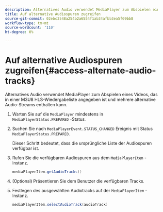 ```yaml
---
description: Alternatives Audio verwendet MediaPlayer zum Abspielen eines Videos, das in einer M3U8 HLS-Wiedergabeliste angegeben ist und mehrere alternative Audio-Streams enthalten kann.
title: Auf alternative Audiospuren zugreifen
source-git-commit: 02ebc3548a254b2a6554f1ab34afbb3ea5f09bb8
workflow-type: tm+mt
source-wordcount: '110'
ht-degree: 0%

---
```


# Auf alternative Audiospuren zugreifen{#access-alternate-audio-tracks}

Alternatives Audio verwendet MediaPlayer zum Abspielen eines Videos, das in einer M3U8 HLS-Wiedergabeliste angegeben ist und mehrere alternative Audio-Streams enthalten kann.

1. Warten Sie auf die `MediaPlayer` mindestens in `MediaPlayerStatus.PREPARED` -Status.
1. Suchen Sie nach `MediaPlayerEvent.STATUS_CHANGED` Ereignis mit Status `MediaPlayerStatus.PREPARED`.

   Dieser Schritt bedeutet, dass die ursprüngliche Liste der Audiospuren verfügbar ist.

1. Rufen Sie die verfügbaren Audiospuren aus dem `MediaPlayerItem` -Instanz.

   ```java
   mediaPlayerItem.getAudioTracks()
   ```

1. (Optional) Präsentieren Sie dem Benutzer die verfügbaren Tracks.
1. Festlegen des ausgewählten Audiotracks auf der `MediaPlayerItem` -Instanz.

   ```java
   mediaPlayerItem.selectAudioTrack(audioTrack)
   ```
